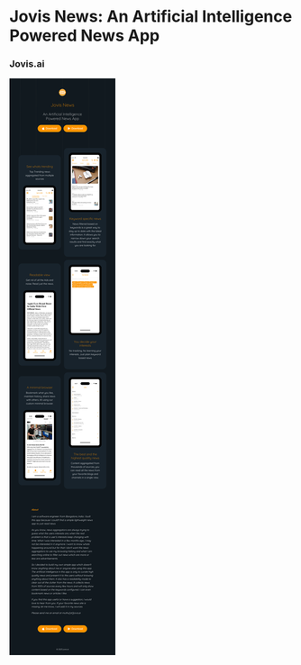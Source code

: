 # Jovis News: An Artificial Intelligence Powered News App
### Jovis.ai

![Site Preview](./screenshots/site.png)